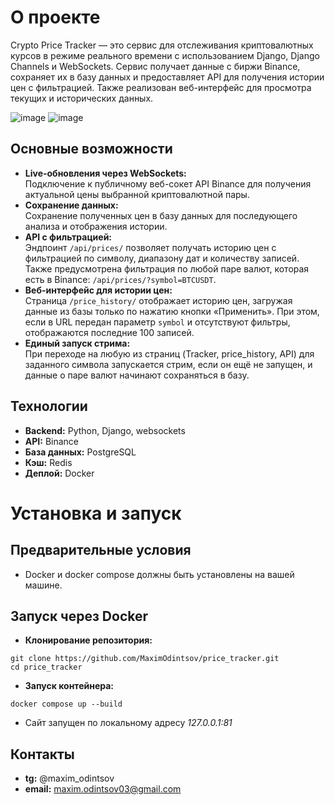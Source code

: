 # О проекте
Crypto Price Tracker — это сервис для отслеживания криптовалютных курсов в режиме реального времени с использованием Django, Django Channels и WebSockets. 
Сервис получает данные с биржи Binance, сохраняет их в базу данных и предоставляет API для получения истории цен с фильтрацией. 
Также реализован веб-интерфейс для просмотра текущих и исторических данных.

![image](https://github.com/user-attachments/assets/8f7d0494-0d33-4022-b493-bfa42326bb14)
![image](https://github.com/user-attachments/assets/587e55d2-78d7-44f3-834d-d4575fb8e5f9)


## Основные возможности
- **Live-обновления через WebSockets:**  
  Подключение к публичному веб-сокет API Binance для получения актуальной цены выбранной криптовалютной пары.
- **Сохранение данных:**  
  Сохранение полученных цен в базу данных для последующего анализа и отображения истории.
- **API с фильтрацией:**  
  Эндпоинт `/api/prices/` позволяет получать историю цен с фильтрацией по символу, диапазону дат и количеству записей. Также предусмотрена фильтрация по любой паре валют, которая есть в Binance: `/api/prices/?symbol=BTCUSDT`.
- **Веб-интерфейс для истории цен:**  
  Страница `/price_history/` отображает историю цен, загружая данные из базы только по нажатию кнопки «Применить». При этом, если в URL передан параметр `symbol` и отсутствуют фильтры, отображаются последние 100 записей.
- **Единый запуск стрима:**  
  При переходе на любую из страниц (Tracker, price_history, API) для заданного символа запускается стрим, если он ещё не запущен, и данные о паре валют начинают сохраняться в базу.

## Технологии
- **Backend:** Python, Django, websockets
- **API:** Binance
- **База данных:** PostgreSQL
- **Кэш:** Redis
- **Деплой:** Docker


# Установка и запуск
## Предварительные условия
- Docker и docker compose должны быть установлены на вашей машине.

## Запуск через Docker
- **Клонирование репозитория:**
```
git clone https://github.com/MaximOdintsov/price_tracker.git
cd price_tracker
```
- **Запуск контейнера:**
```
docker compose up --build
```
- Сайт запущен по локальному адресу *127.0.0.1:81*

## Контакты
- **tg:** @maxim_odintsov
- **email:** maxim.odintsov03@gmail.com
